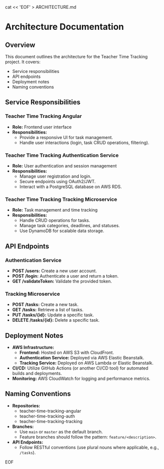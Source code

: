 cat << 'EOF' > ARCHITECTURE.md
# Architecture Documentation

## Overview
This document outlines the architecture for the Teacher Time Tracking project. It covers:
- Service responsibilities
- API endpoints
- Deployment notes
- Naming conventions

## Service Responsibilities

### Teacher Time Tracking Angular
- **Role:** Frontend user interface
- **Responsibilities:** 
  - Provide a responsive UI for task management.
  - Handle user interactions (login, task CRUD operations, filtering).

### Teacher Time Tracking Authentication Service
- **Role:** User authentication and session management
- **Responsibilities:** 
  - Manage user registration and login.
  - Secure endpoints using OAuth2/JWT.
  - Interact with a PostgreSQL database on AWS RDS.

### Teacher Time Tracking Tracking Microservice
- **Role:** Task management and time tracking
- **Responsibilities:** 
  - Handle CRUD operations for tasks.
  - Manage task categories, deadlines, and statuses.
  - Use DynamoDB for scalable data storage.

## API Endpoints

### Authentication Service
- **POST /users:** Create a new user account.
- **POST /login:** Authenticate a user and return a token.
- **GET /validateToken:** Validate the provided token.

### Tracking Microservice
- **POST /tasks:** Create a new task.
- **GET /tasks:** Retrieve a list of tasks.
- **PUT /tasks/{id}:** Update a specific task.
- **DELETE /tasks/{id}:** Delete a specific task.

## Deployment Notes

- **AWS Infrastructure:**
  - **Frontend:** Hosted on AWS S3 with CloudFront.
  - **Authentication Service:** Deployed via AWS Elastic Beanstalk.
  - **Tracking Service:** Deployed on AWS Lambda or Elastic Beanstalk.
- **CI/CD:** Utilize GitHub Actions (or another CI/CD tool) for automated builds and deployments.
- **Monitoring:** AWS CloudWatch for logging and performance metrics.

## Naming Conventions

- **Repositories:**
  - teacher-time-tracking-angular
  - teacher-time-tracking-auth
  - teacher-time-tracking-tracking
- **Branches:**
  - Use `main` or `master` as the default branch.
  - Feature branches should follow the pattern: `feature/<description>`.
- **API Endpoints:**
  - Follow RESTful conventions (use plural nouns where applicable, e.g., `/tasks`).

EOF
